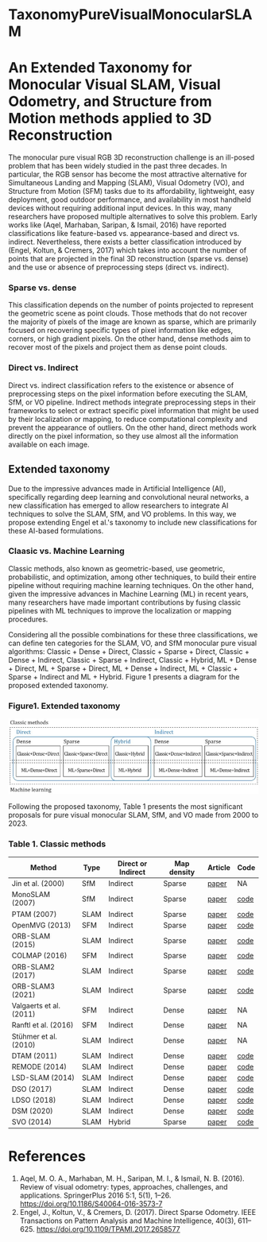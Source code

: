 # TaxonomyPureVisualMonocularSLAM
# An Extended Taxonomy for Monocular Visual SLAM, Visual Odometry, and Structure from Motion methods applied to 3D Reconstruction
The monocular pure visual RGB 3D reconstruction challenge is an ill-posed problem that has been widely studied in the past three decades. In particular, the RGB sensor has become the most attractive alternative for Simultaneous Landing and Mapping (SLAM), Visual Odometry (VO), and Structure from Motion (SFM) tasks due to its affordability, lightweight, easy deployment, good outdoor performance, and availability in most handheld devices without requiring additional input devices. In this way, many researchers have proposed multiple alternatives to solve this problem. Early works like (Aqel, Marhaban, Saripan, & Ismail, 2016) have reported classifications like feature-based vs. appearance-based and direct vs. indirect. Nevertheless, there exists a better classification introduced by (Engel, Koltun, & Cremers, 2017) which takes into account the number of points that are projected in the final 3D reconstruction (sparse vs. dense) and the use or absence of preprocessing steps (direct vs. indirect).
### Sparse vs. dense
This classification depends on the number of points projected to represent the geometric scene as point clouds. Those methods that do not recover the majority of pixels of the image are known as sparse, which are primarily focused on recovering specific types of pixel information like edges, corners, or high gradient pixels. On the other hand, dense methods aim to recover most of the pixels and project them as dense point clouds.

### Direct vs. Indirect
Direct vs. indirect classification refers to the existence or absence of preprocessing steps on the pixel information before executing the SLAM, SfM, or VO pipeline. Indirect methods integrate preprocessing steps in their frameworks to select or extract specific pixel information that might be used by their localization or mapping, to reduce computational complexity and prevent the appearance of outliers. On the other hand, direct methods work directly on the pixel information, so they use almost all the information available on each image.

## Extended taxonomy
Due to the impressive advances made in Artificial Intelligence (AI), specifically regarding deep learning and convolutional neural networks, a new classification has emerged to allow researchers to integrate AI techniques to solve the SLAM, SfM, and VO problems. In this way, we propose extending Engel et al.'s taxonomy to include new classifications for these AI-based formulations.
### Claasic vs. Machine Learning
Classic methods, also known as geometric-based, use geometric, probabilistic, and optimization, among other techniques, to build their entire pipeline without requiring machine learning techniques. On the other hand, given the impressive advances in Machine Learning (ML) in recent years, many researchers have made important contributions by fusing classic pipelines with ML techniques to improve the localization or mapping procedures.

Considering all the possible combinations for these three classifications, we can define ten categories for the SLAM, VO, and SfM monocular pure visual algorithms: Classic + Dense + Direct, Classic + Sparse + Direct, Classic + Dense + Indirect, Classic + Sparse + Indirect, Classic + Hybrid, ML + Dense + Direct, ML + Sparse + Direct, ML + Dense + Indirect, ML + Classic + Sparse + Indirect and ML + Hybrid. Figure 1 presents a diagram for the proposed extended taxonomy.

### Figure1. Extended taxonomy
![Alt text](https://github.com/erickherreraresearch/TaxonomyPureVisualMonocularSLAM/blob/main/images/taxonomy.JPG?raw=true "Extended taxonomy for monocular 3D reconstruction methods")

Following the proposed taxonomy, Table 1 presents the most significant proposals for pure visual monocular SLAM, SfM, and VO made from 2000 to 2023.

### Table 1. Classic methods
| Method | Type | Direct or Indirect | Map density | Article | Code |
| --- | --- | --- | --- | --- | --- |
| Jin et al. (2000)| SfM | Indirect | Sparse | [paper](https://ieeexplore.ieee.org/document/854954) | NA |
| MonoSLAM (2007) | SfM | Indirect | Sparse | [paper](https://ieeexplore.ieee.org/document/4160954) | [code](https://github.com/marcromani/MonoSLAM) |
| PTAM (2007) | SLAM | Indirect | Sparse | [paper](https://ieeexplore.ieee.org/document/4538852) | [code](https://github.com/Oxford-PTAM/PTAM-GPL) |
| OpenMVG (2013) | SFM | Indirect | Sparse | [paper](https://link.springer.com/chapter/10.1007/978-3-319-56414-2_5) | [code](https://github.com/openMVG/openMVG/tree/v2.0) |
| ORB-SLAM (2015) | SLAM | Indirect | Sparse | [paper](https://ieeexplore.ieee.org/document/7219438) | [code](https://github.com/raulmur/ORB_SLAM) |
| COLMAP (2016) | SFM | Indirect | Sparse | [paper](https://ieeexplore.ieee.org/document/7780814) | [code](https://github.com/colmap/colmap) |
| ORB-SLAM2 (2017) | SLAM | Indirect | Sparse | [paper](https://ieeexplore.ieee.org/document/7946260) | [code](https://github.com/raulmur/ORB_SLAM2) |
| ORB-SLAM3 (2021) | SLAM | Indirect | Sparse | [paper](https://ieeexplore.ieee.org/document/9440682) | [code](https://github.com/UZ-SLAMLab/ORB_SLAM3) |
| Valgaerts et al. (2011) | SFM | Indirect | Dense | [paper](https://link.springer.com/article/10.1007/s11263-011-0466-7) | NA |
| Ranftl et al. (2016) | SFM | Indirect | Dense | [paper](https://ieeexplore.ieee.org/document/7780809) | NA |
|  Stühmer et al. (2010) | SLAM | Indirect | Dense | [paper](https://link.springer.com/chapter/10.1007/978-3-642-15986-2_2) | NA |
|  DTAM (2011) | SLAM | Indirect | Dense | [paper](https://ieeexplore.ieee.org/abstract/document/6126513) | [code](https://github.com/Rintarooo/DTAM_Mapping) |
|  REMODE (2014) | SLAM | Indirect | Dense | [paper](https://ieeexplore.ieee.org/abstract/document/6907233) | [code](https://github.com/uzh-rpg/rpg_open_remode) |
|  LSD-SLAM (2014) | SLAM | Indirect | Dense | [paper](https://link.springer.com/chapter/10.1007/978-3-319-10605-2_54) | [code](https://github.com/tum-vision/lsd_slam) |
|  DSO (2017) | SLAM | Indirect | Dense | [paper](https://ieeexplore.ieee.org/document/7898369) | [code](https://github.com/JakobEngel/dso) |
|  LDSO (2018) | SLAM | Indirect | Dense | [paper](https://ieeexplore.ieee.org/document/8593376) | [code](https://github.com/tum-vision/LDSO) |
|  DSM (2020) | SLAM | Indirect | Dense | [paper](https://ieeexplore.ieee.org/document/9102352) | [code](https://github.com/jzubizarreta/dsm) |
|  SVO (2014) | SLAM | Hybrid | Sparse | [paper](https://ieeexplore.ieee.org/document/6906584) | [code](https://github.com/uzh-rpg/rpg_svo) |

# References
1. Aqel, M. O. A., Marhaban, M. H., Saripan, M. I., & Ismail, N. B. (2016). Review of visual odometry: types, approaches, challenges, and applications. SpringerPlus 2016 5:1, 5(1), 1–26. https://doi.org/10.1186/S40064-016-3573-7
2. Engel, J., Koltun, V., & Cremers, D. (2017). Direct Sparse Odometry. IEEE Transactions on Pattern Analysis and Machine Intelligence, 40(3), 611–625. https://doi.org/10.1109/TPAMI.2017.2658577
